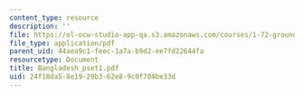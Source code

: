 ```yaml
---
content_type: resource
description: ''
file: https://ol-ocw-studio-app-qa.s3.amazonaws.com/courses/1-72-groundwater-hydrology-fall-2005/24f18da58e1929b362e89c0f704be33d_Bangladesh_pset1.pdf
file_type: application/pdf
parent_uid: 44aea9c1-feec-1a7a-b9d2-ee7fd22644fa
resourcetype: Document
title: Bangladesh_pset1.pdf
uid: 24f18da5-8e19-29b3-62e8-9c0f704be33d
---
```

